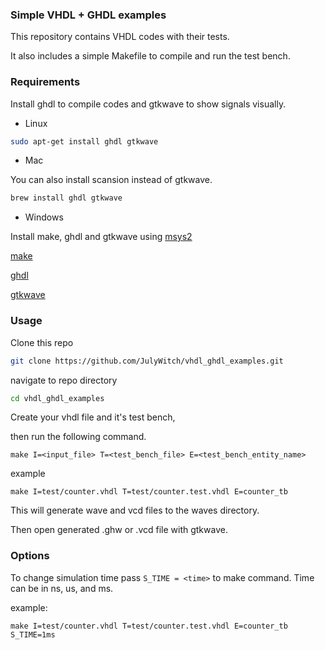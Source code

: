 ### Simple VHDL + GHDL examples

This repository contains VHDL codes with their tests.

It also includes a simple Makefile to compile and run the test bench.

### Requirements

Install ghdl to compile codes and gtkwave to show signals visually.

- Linux

```bash
sudo apt-get install ghdl gtkwave
```

- Mac

You can also install scansion instead of gtkwave.

```zsh
brew install ghdl gtkwave
```

- Windows

Install make, ghdl and gtkwave using [msys2](https://www.msys2.org/)

[make](https://packages.msys2.org/package/make)

[ghdl](https://packages.msys2.org/base/mingw-w64-ghdl)

[gtkwave](https://packages.msys2.org/base/mingw-w64-gtkwave)

### Usage

Clone this repo
```bash
git clone https://github.com/JulyWitch/vhdl_ghdl_examples.git
```

navigate to repo directory
```bash
cd vhdl_ghdl_examples
```

Create your vhdl file and it's test bench, 

then run the following command.

```
make I=<input_file> T=<test_bench_file> E=<test_bench_entity_name>
```

example

```
make I=test/counter.vhdl T=test/counter.test.vhdl E=counter_tb
```

This will generate wave and vcd files to the waves directory.

Then open generated .ghw or .vcd file with gtkwave.

### Options

To change simulation time pass `S_TIME = <time>` to make command. Time can be in ns, us, and ms.

example:

```
make I=test/counter.vhdl T=test/counter.test.vhdl E=counter_tb S_TIME=1ms
```
